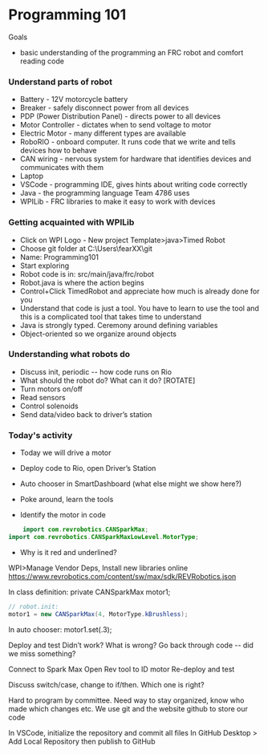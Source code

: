 # Programming 101

Goals
- basic understanding of the programming an FRC robot and comfort reading code

### Understand parts of robot
- Battery - 12V motorcycle battery
- Breaker - safely disconnect power from all devices
- PDP (Power Distribution Panel) - directs power to all devices
- Motor Controller - dictates when to send voltage to motor
- Electric Motor - many different types are available
- RoboRIO - onboard computer. It runs code that we write and tells devices how to behave
- CAN wiring - nervous system for hardware that identifies devices and communicates with them
- Laptop
- VSCode - programming IDE, gives hints about writing code correctly
- Java - the programming language Team 4786 uses
- WPILib - FRC libraries to make it easy to work with devices

### Getting acquainted with WPILib
- Click on WPI Logo - New project Template>java>Timed Robot
- Choose git folder at C:\Users\fearXX\git
- Name: Programming101
- Start exploring
- Robot code is in: src/main/java/frc/robot
- Robot.java is where the action begins
- Control+Click TimedRobot and appreciate how much is already done for you
- Understand that code is just a tool. You have to learn to use the tool and this is a complicated tool that takes time to understand
- Java is strongly typed. Ceremony around defining variables
- Object-oriented so we organize around objects

### Understanding what robots do
- Discuss init, periodic -- how code runs on Rio
- What should the robot do? What can it do? [ROTATE]
- Turn motors on/off
- Read sensors
- Control solenoids
- Send data/video back to driver’s station

### Today's activity
- Today we will drive a motor
- Deploy code to Rio, open Driver’s Station
- Auto chooser in SmartDashboard (what else might we show here?)
- Poke around, learn the tools

- Identify the motor in code

```java
	import com.revrobotics.CANSparkMax;
import com.revrobotics.CANSparkMaxLowLevel.MotorType;
```

- Why is it red and underlined?

WPI>Manage Vendor Deps, Install new libraries online
https://www.revrobotics.com/content/sw/max/sdk/REVRobotics.json

In class definition:
private CANSparkMax motor1;

```java
// robot.init:
motor1 = new CANSparkMax(4, MotorType.kBrushless);
```

In auto chooser:
	motor1.set(.3);

Deploy and test
Didn’t work? What is wrong?
Go back through code -- did we miss something?

Connect to Spark Max
Open Rev tool to ID motor
Re-deploy and test

Discuss switch/case, change to if/then. Which one is right?

Hard to program by committee. 
Need way to stay organized, know who made which changes etc.
We use git and the website github to store our code

In VSCode, initialize the repository and commit all files
In GitHub Desktop > Add Local Repository then publish to GitHub
